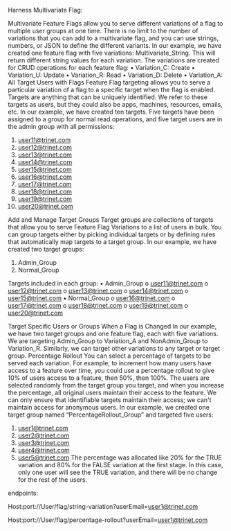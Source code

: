 Harness Multivariate Flag:

Multivariate Feature Flags allow you to serve different variations of a flag to multiple user groups at one time. There is no limit to the number of variations that you can add to a multivariate flag, and you can use strings, numbers, or JSON to define the different variants.
In our example, we have created one feature flag with five variations: Multivariate_String. This will return different string values for each variation. The variations are created for CRUD operations for each feature flag:
•	Variation_C: Create
•	Variation_U: Update
•	Variation_R: Read
•	Variation_D: Delete
•	Variation_A: All
Target Users with Flags
Feature Flag targeting allows you to serve a particular variation of a flag to a specific target when the flag is enabled. Targets are anything that can be uniquely identified. We refer to these targets as users, but they could also be apps, machines, resources, emails, etc.
In our example, we have created ten targets. Five targets have been assigned to a group for normal read operations, and five target users are in the admin group with all permissions:
1.	user11@trinet.com
2.	user12@trinet.com
3.	user13@trinet.com
4.	user14@trinet.com
5.	user15@trinet.com
6.	user16@trinet.com
7.	user17@trinet.com
8.	user18@trinet.com
9.	user19@trinet.com
10.	user20@trinet.com
    
Add and Manage Target Groups
Target groups are collections of targets that allow you to serve Feature Flag Variations to a list of users in bulk. You can group targets either by picking individual targets or by defining rules that automatically map targets to a target group.
In our example, we have created two target groups:
1.	Admin_Group
2.	Normal_Group
   
Targets included in each group:
•	Admin_Group
o	user11@trinet.com
o	user12@trinet.com
o	user13@trinet.com
o	user14@trinet.com
o	user15@trinet.com
•	Normal_Group
o	user16@trinet.com
o	user17@trinet.com
o	user18@trinet.com
o	user19@trinet.com
o	user20@trinet.com

Target Specific Users or Groups When a Flag is Changed
In our example, we have two target groups and one feature flag, each with five variations. We are targeting Admin_Group to Variation_A and NonAdmin_Group to Variation_R. Similarly, we can target other variations to any target or target group.
Percentage Rollout
You can select a percentage of targets to be served each variation. For example, to increment how many users have access to a feature over time, you could use a percentage rollout to give 10% of users access to a feature, then 50%, then 100%. The users are selected randomly from the target group you target, and when you increase the percentage, all original users maintain their access to the feature. We can only ensure that identifiable targets maintain their access; we can't maintain access for anonymous users.
In our example, we created one target group named “PercentageRollout_Group” and targeted five users:
1.	user1@trinet.com
2.	user2@trinet.com
3.	user3@trinet.com
4.	user4@trinet.com
5.	user5@trinet.com
The percentage was allocated like 20% for the TRUE variation and 80% for the FALSE variation at the first stage. In this case, only one user will see the TRUE variation, and there will be no change for the rest of the users.

endpoints:

Host:port://User/flag/string-variation?userEmail=user1@trinet.com

Host:port://User/flag/percentage-rollout?userEmail=user1@trinet.com

